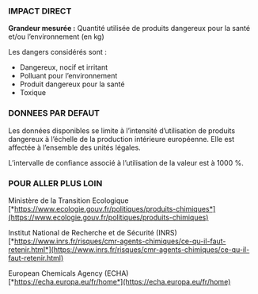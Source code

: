 ### IMPACT DIRECT

**Grandeur mesurée :** Quantité utilisée de produits dangereux pour la santé et/ou l’environnement (en kg)

Les dangers considérés sont :  
*  Dangereux, nocif et irritant
* Polluant pour l’environnement
* Produit dangereux pour la santé
* Toxique

### DONNEES PAR DEFAUT

Les données disponibles se limite à l’intensité d’utilisation de produits dangereux à l’échelle de la production intérieure européenne. Elle est affectée à l’ensemble des unités légales.

L’intervalle de confiance associé à l’utilisation de la valeur est à 1000 %.

### POUR ALLER PLUS LOIN

Ministère de la Transition Ecologique  
[*https://www.ecologie.gouv.fr/politiques/produits-chimiques*](https://www.ecologie.gouv.fr/politiques/produits-chimiques)

Institut National de Recherche et de Sécurité (INRS)  
[*https://www.inrs.fr/risques/cmr-agents-chimiques/ce-qu-il-faut-retenir.html*](https://www.inrs.fr/risques/cmr-agents-chimiques/ce-qu-il-faut-retenir.html)

European Chemicals Agency (ECHA)  
[*https://echa.europa.eu/fr/home*](https://echa.europa.eu/fr/home)
